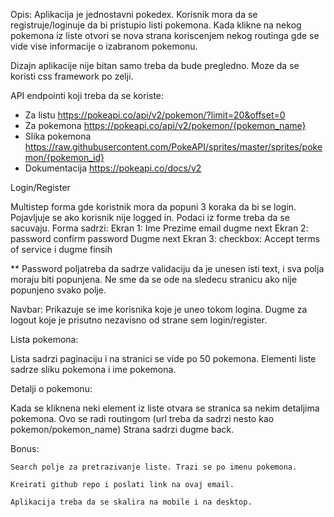 Opis:
Aplikacija je jednostavni pokedex. Korisnik mora da se registruje/loginuje da bi pristupio listi pokemona.
Kada klikne na nekog pokemona iz liste otvori se nova strana koriscenjem nekog routinga gde se vide vise informacije o izabranom pokemonu.

Dizajn aplikacije nije bitan samo treba da bude pregledno. Moze da se koristi css framework po zelji.

API endpointi koji treba da se koriste:

 - Za listu https://pokeapi.co/api/v2/pokemon/?limit=20&offset=0
 - Za pokemona https://pokeapi.co/api/v2/pokemon/{pokemon_name}
 - Slika pokemona  https://raw.githubusercontent.com/PokeAPI/sprites/master/sprites/pokemon/{pokemon_id}
 - Dokumentacija https://pokeapi.co/docs/v2

Login/Register

Multistep forma gde koristnik mora da popuni 3 koraka da bi se login.
Pojavljuje se ako korisnik nije logged in.
Podaci iz forme treba da se sacuvaju.
Forma sadrzi:
	Ekran 1:
		Ime
		Prezime
		email
		dugme next
	Ekran 2:
	password
	confirm password
	Dugme next
	Ekran 3:
	checkbox: Accept terms of service
	i dugme finsih

** Password poljatreba da sadrze validaciju da je unesen isti text, i sva polja moraju biti popunjena.
	Ne sme da se ode na sledecu stranicu ako nije popunjeno svako polje.

Navbar:
Prikazuje se ime korisnika koje je uneo tokom logina.
Dugme za logout koje je prisutno nezavisno od strane sem login/register.


Lista pokemona:

Lista sadrzi paginaciju i na stranici se vide po 50 pokemona.
Elementi liste sadrze sliku pokemona i ime pokemona.

Detalji o pokemonu:

Kada se kliknena neki element iz liste otvara se stranica sa nekim detaljima pokemona.
Ovo se radi routingom (url treba da sadrzi nesto kao pokemon/pokemon_name)
Strana sadrzi dugme back.

Bonus:

	Search polje za pretrazivanje liste. Trazi se po imenu pokemona.

	Kreirati github repo i poslati link na ovaj email.

	Aplikacija treba da se skalira na mobile i na desktop.

